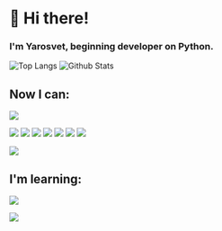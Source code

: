 # 👋 Hi there!
### I'm Yarosvet, beginning developer on Python.

![Top Langs](https://github-readme-stats.vercel.app/api/top-langs/?username=Yarosvet&theme=tokyonight&show_icons=true)
![Github Stats](https://github-readme-stats.vercel.app/api?username=Yarosvet&show_icons=true&count_private=true&theme=tokyonight)

## Now I can:
![](https://img.shields.io/badge/Code-Python-informational?style=for-the-badge&logo=python&logoColor=70a5fd&color=1a1b27)


![](https://img.shields.io/badge/Framework-Flask-informational?style=for-the-badge&logo=flask&logoColor=70a5fd&color=1a1b27)
![](https://img.shields.io/badge/Framework-Fastapi-informational?style=for-the-badge&logo=fastapi&logoColor=70a5fd&color=1a1b27)
![](https://img.shields.io/badge/Framework-Pytest-informational?style=for-the-badge&logo=pytest&logoColor=70a5fd&color=1a1b27)
![](https://img.shields.io/badge/Framework-PyQt5-informational?style=for-the-badge&logo=qt&logoColor=70a5fd&color=1a1b27)
![](https://img.shields.io/badge/Technology-Redis-informational?style=for-the-badge&logo=redis&logoColor=70a5fd&color=1a1b27)
![](https://img.shields.io/badge/Technology-Docker-informational?style=for-the-badge&logo=docker&logoColor=70a5fd&color=1a1b27)
![](https://img.shields.io/badge/Technology-PostgreSQL-informational?style=for-the-badge&logo=postgresql&logoColor=70a5fd&color=1a1b27)

![](https://img.shields.io/badge/OS-Linux_Administration-informational?style=for-the-badge&logo=linux&logoColor=70a5fd&color=1a1b27)

## I'm learning:
![](https://img.shields.io/badge/Code-Rust-informational?style=for-the-badge&logo=rust&logoColor=70a5fd&color=1a1b27)

![](https://img.shields.io/badge/Technology-CV/ML-informational?style=for-the-badge&logo=opencv&logoColor=70a5fd&color=1a1b27)
